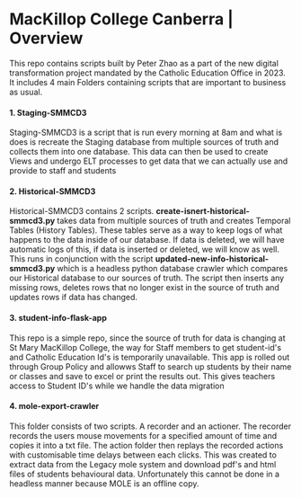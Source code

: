 # MacKillop College Canberra | Overview

This repo contains scripts built by Peter Zhao as a part of the new digital transformation project mandated by the Catholic Education Office in 2023. It includes 4 main Folders containing scripts that are important to business as usual.  
  
#### 1. Staging-SMMCD3  
Staging-SMMCD3 is a script that is run every morning at 8am and what is does is recreate the Staging database from multiple sources of truth and collects them into one database. This data can then be used to create Views and undergo ELT processes to get data that we can actually use and provide to staff and students  
#### 2. Historical-SMMCD3  
Historical-SMMCD3 contains 2 scripts. **create-isnert-historical-smmcd3.py**  takes data from multiple sources of truth and creates Temporal Tables (History Tables). These tables serve as a way to keep logs of what happens to the data inside of our database. If data is deleted, we will have automatic logs of this, if data is inserted or deleted, we will know as well. This runs in conjunction with the script **updated-new-info-historical-smmcd3.py** which is a headless python database crawler which compares our Historical database to our sources of truth. The script then inserts any missing rows, deletes rows that no longer exist in the source of truth and updates rows if data has changed.  
#### 3. student-info-flask-app  
This repo is a simple repo, since the source of truth for data is changing at St Mary MacKillop College, the way for Staff members to get student-id's and Catholic Education Id's is temporarily unavailable. This app is rolled out through Group Policy and allowws Staff to search up students by their name or classes and save to excel or print the results out. This gives teachers access to Student ID's while we handle the data migration  
#### 4. mole-export-crawler  
This folder consists of two scripts. A recorder and an actioner. The recorder records the users mouse movements for a specified amount of time and copies it into a txt file. The action folder then replays the recorded actions with customisable time delays between each clicks. This was created to extract data from the Legacy mole system and download pdf's and html files of students behavioural data. Unfortunately this cannot be done in a headless manner because MOLE is an offline copy.
 